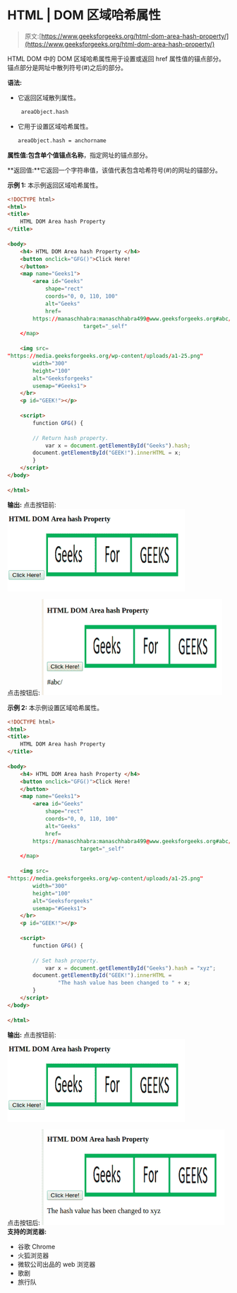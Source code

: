 # HTML | DOM 区域哈希属性

> 原文:[https://www.geeksforgeeks.org/html-dom-area-hash-property/](https://www.geeksforgeeks.org/html-dom-area-hash-property/)

HTML DOM 中的 DOM 区域哈希属性用于设置或返回 href 属性值的锚点部分。锚点部分是网址中散列符号(#)之后的部分。

**语法:**

*   它返回区域散列属性。

    ```html
     areaObject.hash
    ```

*   它用于设置区域哈希属性。

    ```html
    areaObject.hash = anchorname 
    ```

**属性值:**包含单个值**锚点名称**，指定网址的锚点部分。

**返回值:**它返回一个字符串值，该值代表包含哈希符号(#)的网址的锚部分。

**示例 1:** 本示例返回区域哈希属性。

```html
<!DOCTYPE html> 
<html> 
<title> 
    HTML DOM Area hash Property 
</title> 

<body> 
    <h4> HTML DOM Area hash Property </h4> 
    <button onclick="GFG()">Click Here! 
    </button> 
    <map name="Geeks1"> 
        <area id="Geeks"
            shape="rect"
            coords="0, 0, 110, 100"
            alt="Geeks"
            href= 
        https://manaschhabra:manaschhabra499@www.geeksforgeeks.org#abc/
                        target="_self"
    </map> 

    <img src= 
"https://media.geeksforgeeks.org/wp-content/uploads/a1-25.png"
        width="300"
        height="100"
        alt="Geeksforgeeks"
        usemap="#Geeks1"> 
    </br>
    <p id="GEEK!"></p> 

    <script> 
        function GFG() { 

        // Return hash property. 
            var x = document.getElementById("Geeks").hash; 
        document.getElementById("GEEK!").innerHTML = x; 
        } 
    </script> 
</body> 

</html>                    
```

**输出:**
点击按钮前:
![](img/16947349ba5efe24a0301c1714415aa6.png)

点击按钮后:
![](img/aa8b2c5396a5c70d4e3e1352fbc10b6d.png)

 **示例 2:** 本示例设置区域哈希属性。

```html
<!DOCTYPE html> 
<html> 
<title> 
    HTML DOM Area hash Property 
</title> 

<body> 
    <h4> HTML DOM Area hash Property </h4> 
    <button onclick="GFG()">Click Here! 
    </button> 
    <map name="Geeks1"> 
        <area id="Geeks"
            shape="rect"
            coords="0, 0, 110, 100"
            alt="Geeks"
            href= 
        https://manaschhabra:manaschhabra499@www.geeksforgeeks.org#abc/
                       target="_self"
    </map> 

    <img src= 
"https://media.geeksforgeeks.org/wp-content/uploads/a1-25.png"
        width="300"
        height="100"
        alt="Geeksforgeeks"
        usemap="#Geeks1"> 
    </br>
    <p id="GEEK!"></p> 

    <script> 
        function GFG() { 

        // Set hash property. 
            var x = document.getElementById("Geeks").hash = "xyz"; 
        document.getElementById("GEEK!").innerHTML = 
                "The hash value has been changed to " + x; 
        } 
    </script> 
</body> 

</html>                     
```

**输出:**
点击按钮前:
![](img/16947349ba5efe24a0301c1714415aa6.png)

点击按钮后:
![](img/7bf797ddc072002ee545cb7bc4ed2642.png)
**支持的浏览器:**

*   谷歌 Chrome
*   火狐浏览器
*   微软公司出品的 web 浏览器
*   歌剧
*   旅行队